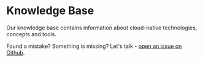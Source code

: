 # Knowledge Base

Our knowledge base contains information about cloud-native technologies, concepts and tools.

Found a mistake? Something is missing? Let's talk - [open an issue on Github](https://github.com/unikubehq/docs/issues).